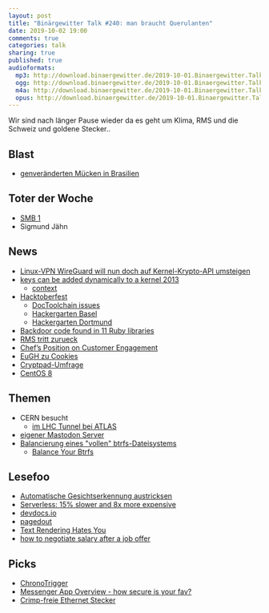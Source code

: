 ```yaml
---
layout: post
title: "Binärgewitter Talk #240: man braucht Querulanten"
date: 2019-10-02 19:00
comments: true
categories: talk
sharing: true
published: true
audioformats:
  mp3: http://download.binaergewitter.de/2019-10-01.Binaergewitter.Talk.240.mp3
  ogg: http://download.binaergewitter.de/2019-10-01.Binaergewitter.Talk.240.ogg
  m4a: http://download.binaergewitter.de/2019-10-01.Binaergewitter.Talk.240.m4a
  opus: http://download.binaergewitter.de/2019-10-01.Binaergewitter.Talk.240.opus
---
```

Wir sind nach länger Pause wieder da es geht um Klima, RMS und die Schweiz und goldene Stecker..

## Blast
- [genveränderten Mücken in Brasilien]( https://twitter.com/i/web/status/1172597526727462917 )

## Toter der Woche
- [SMB 1](https://www.pro-linux.de/news/1/27456/samba-411-schaltet-smb1-ab.html )
- Sigmund Jähn

## News
- [Linux-VPN WireGuard will nun doch auf Kernel-Krypto-API umsteigen]( https://www.heise.de/newsticker/meldung/Linux-VPN-WireGuard-will-nun-doch-auf-Kernel-Krypto-API-umsteigen-4540323.html )
- [keys can be added dynamically to a kernel 2013]( https://git.kernel.org/pub/scm/linux/kernel/git/torvalds/linux.git/commit/?id=aefcf2f4b58155d27340ba5f9ddbe9513da8286d )
  * [context]( https://arstechnica.com/information-technology/2013/02/linus-torvalds-i-will-not-change-linux-to-deep-throat-microsoft/ )
- [Hacktoberfest]( https://hacktoberfest.digitalocean.com/ )
  * [DocToolchain issues](https://github.com/docToolchain/docToolchain/issues?q=is%3Aopen+is%3Aissue+label%3Ahacktoberfest )
  * [Hackergarten Basel](https://www.meetup.com/de-DE/Hackergarten-Basel/events/264986572/ ) 
  * [Hackergarten Dortmund](https://www.meetup.com/de-DE/Softwerkskammer-Ruhrgebiet/events/259817215/ )
- [Backdoor code found in 11 Ruby libraries]( https://www.zdnet.com/article/backdoor-code-found-in-11-ruby-libraries/ )
- [RMS tritt zurueck]( https://www.pro-linux.de/news/1/27441/richard-stallman-tritt-als-pr%C3%A4sident-der-free-software-foundation-zur%C3%BCck.html )
- [Chef’s Position on Customer Engagement]( https://blog.chef.io/chefs-position-on-customer-engagement-in-the-public-and-private-sectors/ )  
- [EuGH zu Cookies]( https://www.heise.de/newsticker/meldung/EuGH-Keine-Cookies-ohne-Zustimmung-4543630.html )
- [Cryptpad-Umfrage]( https://survey.cryptpad.fr/index.php/963384?lang=de )
- [CentOS 8]( https://www.pro-linux.de/news/1/27468/centos-80-und-stream-erschienen.html )


## Themen
- CERN besucht
  * [im LHC Tunnel bei ATLAS](https://twitter.com/ingoebel/status/1173294968657588224 )
- [eigener Mastodon Server]( https://jit.social/@ingo )
- [Balancierung eines "vollen" btrfs-Dateisystems]( https://www.slicewise.net/debian/balancierung-eines-vollen-btrfs-dateisystems/ )
  * [Balance Your Btrfs]( https://l33tsource.com/blog/2014/11/14/Balance-your-btrfs/ )

## Lesefoo
- [Automatische Gesichtserkennung austricksen]( https://www.deutschlandfunk.de/biometrie-automatische-gesichtserkennung-austricksen.676.de.html?dram:article_id=459175 )
- [Serverless: 15% slower and 8x more expensive]( http://einaregilsson.com/serverless-15-percent-slower-and-eight-times-more-expensive/ )
- [devdocs.io]( https://devdocs.io/ )
- [pagedout]( https://pagedout.institute/ )
- [Text Rendering Hates You]( https://gankra.github.io/blah/text-hates-you/ )
- [how to negotiate salary after a job offer]( https://www.askamanager.org/2019/03/how-to-negotiate-salary-after-a-job-offer.html )

## Picks
- [ChronoTrigger]( https://github.com/MayaPosch/ChronoTrigger )
- [Messenger App Overview - how secure is your fav?](https://www.securemessagingapps.com/)
- [Crimp-freie Ethernet Stecker]( https://amzn.to/2pdvU2f )


